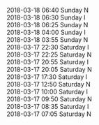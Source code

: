 2018-03-18 06:40 Sunday  N  
2018-03-18 06:30 Sunday  I  
2018-03-18 06:25 Sunday  N  
2018-03-18 04:00 Sunday  I  
2018-03-18 03:55 Sunday  N  
2018-03-17 22:30 Saturday  I  
2018-03-17 22:25 Saturday  N  
2018-03-17 20:55 Saturday  I  
2018-03-17 20:05 Saturday  N  
2018-03-17 17:30 Saturday  I  
2018-03-17 12:50 Saturday  N  
2018-03-17 10:00 Saturday  I  
2018-03-17 09:50 Saturday  N  
2018-03-17 08:35 Saturday  I  
2018-03-17 07:05 Saturday  N  
